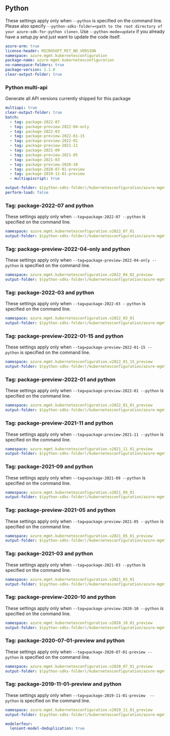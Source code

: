 ## Python

These settings apply only when `--python` is specified on the command line.
Please also specify `--python-sdks-folder=<path to the root directory of your azure-sdk-for-python clone>`.
Use `--python-mode=update` if you already have a setup.py and just want to update the code itself.

``` yaml $(python)
azure-arm: true
license-header: MICROSOFT_MIT_NO_VERSION
namespace: azure.mgmt.kubernetesconfiguration
package-name: azure-mgmt-kubernetesconfiguration
no-namespace-folders: true
package-version: 1.1.0
clear-output-folder: true
```

### Python multi-api

Generate all API versions currently shipped for this package

```yaml $(python)
multiapi: true
clear-output-folder: true
batch: 
  - tag: package-2022-07
  - tag: package-preview-2022-04-only
  - tag: package-2022-03
  - tag: package-preview-2022-01-15
  - tag: package-preview-2022-01
  - tag: package-preview-2021-11
  - tag: package-2021-09
  - tag: package-preview-2021-05
  - tag: package-2021-03
  - tag: package-preview-2020-10
  - tag: package-2020-07-01-preview
  - tag: package-2019-11-01-preview
  - multiapiscript: true
```

``` yaml $(multiapiscript)
output-folder: $(python-sdks-folder)/kubernetesconfiguration/azure-mgmt-kubernetesconfiguration/azure/mgmt/kubernetesconfiguration/
perform-load: false
```

### Tag: package-2022-07 and python

These settings apply only when `--tag=package-2022-07 --python` is specified on the command line.

``` yaml $(tag) == 'package-2022-03'
namespace: azure.mgmt.kubernetesconfiguration.v2022_07_01
output-folder: $(python-sdks-folder)/kubernetesconfiguration/azure-mgmt-kubernetesconfiguration/azure/mgmt/kubernetesconfiguration/v2022_07_01
```

### Tag: package-preview-2022-04-only and python

These settings apply only when `--tag=package-preview-2022-04-only --python` is specified on the command line.

``` yaml $(tag) == 'package-preview-2022-04-only'
namespace: azure.mgmt.kubernetesconfiguration.v2022_04_02_preview
output-folder: $(python-sdks-folder)/kubernetesconfiguration/azure-mgmt-kubernetesconfiguration/azure/mgmt/kubernetesconfiguration/v2022_04_02_preview
```

### Tag: package-2022-03 and python

These settings apply only when `--tag=package-2022-03 --python` is specified on the command line.

``` yaml $(tag) == 'package-2022-03'
namespace: azure.mgmt.kubernetesconfiguration.v2022_03_01
output-folder: $(python-sdks-folder)/kubernetesconfiguration/azure-mgmt-kubernetesconfiguration/azure/mgmt/kubernetesconfiguration/v2022_03_01
```

### Tag: package-preview-2022-01-15 and python

These settings apply only when `--tag=package-preview-2022-01-15 --python` is specified on the command line.

``` yaml $(tag) == 'package-preview-2022-01-15'
namespace: azure.mgmt.kubernetesconfiguration.v2022_01_15_preview
output-folder: $(python-sdks-folder)/kubernetesconfiguration/azure-mgmt-kubernetesconfiguration/azure/mgmt/kubernetesconfiguration/v2022_01_15_preview
```

### Tag: package-preview-2022-01 and python

These settings apply only when `--tag=package-preview-2022-01 --python` is specified on the command line.

``` yaml $(tag) == 'package-preview-2022-01'
namespace: azure.mgmt.kubernetesconfiguration.v2022_01_01_preview
output-folder: $(python-sdks-folder)/kubernetesconfiguration/azure-mgmt-kubernetesconfiguration/azure/mgmt/kubernetesconfiguration/v2022_01_01_preview
```

### Tag: package-preview-2021-11 and python

These settings apply only when `--tag=package-preview-2021-11 --python` is specified on the command line.

``` yaml $(tag) == 'package-preview-2021-11'
namespace: azure.mgmt.kubernetesconfiguration.v2021_11_01_preview
output-folder: $(python-sdks-folder)/kubernetesconfiguration/azure-mgmt-kubernetesconfiguration/azure/mgmt/kubernetesconfiguration/v2021_11_01_preview
```

### Tag: package-2021-09 and python

These settings apply only when `--tag=package-2021-09 --python` is specified on the command line.

``` yaml $(tag) == 'package-2021-09'
namespace: azure.mgmt.kubernetesconfiguration.v2021_09_01
output-folder: $(python-sdks-folder)/kubernetesconfiguration/azure-mgmt-kubernetesconfiguration/azure/mgmt/kubernetesconfiguration/v2021_09_01
```

### Tag: package-preview-2021-05 and python

These settings apply only when `--tag=package-preview-2021-05 --python` is specified on the command line.

``` yaml $(tag) == 'package-preview-2021-05'
namespace: azure.mgmt.kubernetesconfiguration.v2021_05_01_preview
output-folder: $(python-sdks-folder)/kubernetesconfiguration/azure-mgmt-kubernetesconfiguration/azure/mgmt/kubernetesconfiguration/v2021_05_01_preview
```

### Tag: package-2021-03 and python

These settings apply only when `--tag=package-2021-03 --python` is specified on the command line.

``` yaml $(tag) == 'package-2021-03'
namespace: azure.mgmt.kubernetesconfiguration.v2021_03_01
output-folder: $(python-sdks-folder)/kubernetesconfiguration/azure-mgmt-kubernetesconfiguration/azure/mgmt/kubernetesconfiguration/v2021_03_01
```

### Tag: package-preview-2020-10 and python

These settings apply only when `--tag=package-preview-2020-10 --python` is specified on the command line.

``` yaml $(tag) == 'package-preview-2020-10'
namespace: azure.mgmt.kubernetesconfiguration.v2020_10_01_preview
output-folder: $(python-sdks-folder)/kubernetesconfiguration/azure-mgmt-kubernetesconfiguration/azure/mgmt/kubernetesconfiguration/v2020_10_01_preview
```

### Tag: package-2020-07-01-preview and python

These settings apply only when `--tag=package-2020-07-01-preview --python` is specified on the command line.

``` yaml $(tag) == 'package-2020-07-01-preview'
namespace: azure.mgmt.kubernetesconfiguration.v2020_07_01_preview
output-folder: $(python-sdks-folder)/kubernetesconfiguration/azure-mgmt-kubernetesconfiguration/azure/mgmt/kubernetesconfiguration/v2020_07_01_preview
```

### Tag: package-2019-11-01-preview  and python

These settings apply only when `--tag=package-2019-11-01-preview  --python` is specified on the command line.

``` yaml $(tag) == 'package-2019-11-01-preview '
namespace: azure.mgmt.kubernetesconfiguration.v2019_11_01_preview
output-folder: $(python-sdks-folder)/kubernetesconfiguration/azure-mgmt-kubernetesconfiguration/azure/mgmt/kubernetesconfiguration/v2019_11_01_preview
```

``` yaml $(python)
modelerfour:
  lenient-model-deduplication: true
```